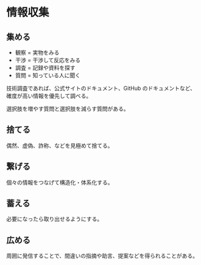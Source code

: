 # 情報収集

## 集める

- 観察 = 実物をみる
- 干渉 = 干渉して反応をみる
- 調査 = 記録や資料を探す
- 質問 = 知っている人に聞く

技術調査であれば、公式サイトのドキュメント、GitHub のドキュメントなど、確度が高い情報を優先して調べる。

選択肢を増やす質問と選択肢を減らす質問がある。

## 捨てる

偶然、虚偽、詐称、などを見極めて捨てる。

## 繋げる

個々の情報をつなげて構造化・体系化する。

## 蓄える

必要になったら取り出せるようにする。

## 広める

周囲に発信することで、間違いの指摘や助言、提案などを得られることがある。
